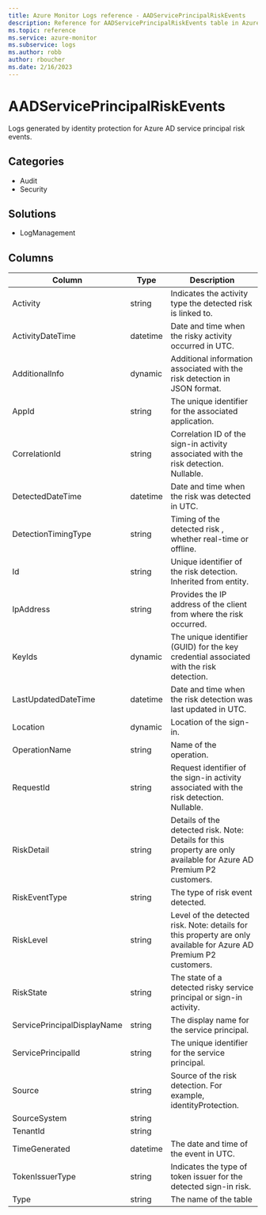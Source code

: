 ```yaml
---
title: Azure Monitor Logs reference - AADServicePrincipalRiskEvents
description: Reference for AADServicePrincipalRiskEvents table in Azure Monitor Logs.
ms.topic: reference
ms.service: azure-monitor
ms.subservice: logs
ms.author: robb
author: rboucher
ms.date: 2/16/2023
---
```


# AADServicePrincipalRiskEvents

 Logs generated by identity protection for Azure AD service principal risk events.

## Categories

- Audit
- Security
## Solutions

- LogManagement




## Columns

| Column | Type | Description |
| --- | --- | --- |
| Activity | string | Indicates the activity type the detected risk is linked to. |
| ActivityDateTime | datetime | Date and time when the risky activity occurred in UTC. |
| AdditionalInfo | dynamic | Additional information associated with the risk detection in JSON format. |
| AppId | string | The unique identifier for the associated application. |
| CorrelationId | string | Correlation ID of the sign-in activity associated with the risk detection. Nullable. |
| DetectedDateTime | datetime | Date and time when the risk was detected in UTC. |
| DetectionTimingType | string | Timing of the detected risk , whether real-time or offline. |
| Id | string | Unique identifier of the risk detection. Inherited from entity. |
| IpAddress | string | Provides the IP address of the client from where the risk occurred. |
| KeyIds | dynamic | The unique identifier (GUID) for the key credential associated with the risk detection. |
| LastUpdatedDateTime | datetime | Date and time when the risk detection was last updated in UTC. |
| Location | dynamic | Location of the sign-in. |
| OperationName | string | Name of the operation. |
| RequestId | string | Request identifier of the sign-in activity associated with the risk detection. Nullable. |
| RiskDetail | string | Details of the detected risk. Note: Details for this property are only available for Azure AD Premium P2 customers. |
| RiskEventType | string | The type of risk event detected. |
| RiskLevel | string | Level of the detected risk. Note: details for this property are only available for Azure AD Premium P2 customers. |
| RiskState | string | The state of a detected risky service principal or sign-in activity. |
| ServicePrincipalDisplayName | string | The display name for the service principal. |
| ServicePrincipalId | string | The unique identifier for the service principal. |
| Source | string | Source of the risk detection. For example, identityProtection. |
| SourceSystem | string |  |
| TenantId | string |  |
| TimeGenerated | datetime | The date and time of the event in UTC. |
| TokenIssuerType | string | Indicates the type of token issuer for the detected sign-in risk. |
| Type | string | The name of the table |
